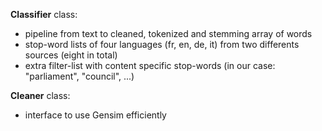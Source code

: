**Classifier** class: 
* pipeline from text to cleaned, tokenized and stemming array of words
* stop-word lists of four languages (fr, en, de, it) from two differents sources (eight in total)
* extra filter-list with content specific stop-words (in our case: "parliament", "council", ...)

**Cleaner** class:
* interface to use Gensim efficiently
